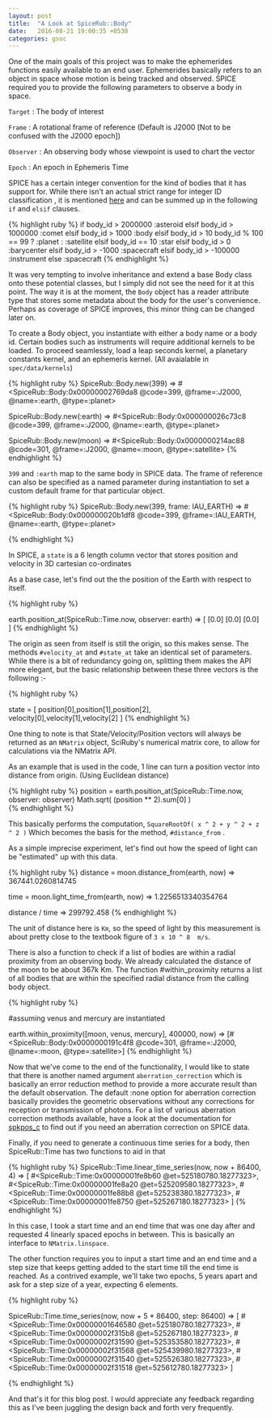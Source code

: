 ```yaml
---
layout: post
title:  "A Look at SpiceRub::Body"
date:   2016-08-21 19:00:35 +0530
categories: gsoc
---
```


One of the main goals of this project was to make the ephemerides functions easily available to an end user. Ephemerides basically refers to an object in space whose motion is being tracked and observed. SPICE required you to provide the following parameters to observe a body in space.

`Target` : The body of interest

`Frame` : A rotational frame of reference (Default is J2000 [Not to be confused with the J2000 epoch])

`Observer` : An observing body whose viewpoint is used to chart the vector 

`Epoch` : An epoch in Ephemeris Time 

SPICE has a certain integer convention for the kind of bodies that it has support for. While there isn't an actual strict range for integer ID classification , it is mentioned [here][int_id] and can be summed up in the following `if` and `elsif` clauses.

{% highlight ruby %}
  if body_id > 2000000
    :asteroid
  elsif body_id > 1000000
    :comet
  elsif body_id > 1000
    :body
  elsif body_id > 10
    body_id % 100 == 99 ?
      :planet : :satellite
  elsif body_id == 10
    :star
  elsif body_id > 0
    :barycenter
  elsif body_id > -1000
    :spacecraft
  elsif body_id > -100000
    :instrument
  else
    :spacecraft
{% endhighlight %}

It was very tempting to involve inheritance and extend a base Body class onto these potential classes, but I simply did not see the need for it at this point. The way it is at the moment, the `Body` object has a reader attribute type that stores some metadata about the body for the user's convenience. Perhaps as coverage of SPICE improves, this minor thing can be changed later on. 

To create a Body object, you instantiate with either a body name or a body id. Certain bodies such as instruments will require additional kernels to be loaded. To proceed seamlessly, load a leap seconds kernel, a planetary constants kernel, and an ephemeris kernel. (All avaialable in `spec/data/kernels`)

{% highlight ruby %}
SpiceRub::Body.new(399)
=> #<SpiceRub::Body:0x00000002769da8
     @code=399,
     @frame=:J2000,
     @name=:earth,
     @type=:planet>
 
SpiceRub::Body.new(:earth)
=> #<SpiceRub::Body:0x000000026c73c8
   @code=399,
   @frame=:J2000,
   @name=:earth,
   @type=:planet>

SpiceRub::Body.new(moon)
=> #<SpiceRub::Body:0x0000000214ac88
   @code=301,
   @frame=:J2000,
   @name=:moon,
   @type=:satellite>
{% endhighlight %}

`399` and `:earth` map to the same body in SPICE data. The frame of reference can also be specified as a named parameter during instantiation to set a custom default frame for that particular object.

{% highlight ruby %}
SpiceRub::Body.new(399, frame: IAU_EARTH)
=> #<SpiceRub::Body:0x000000020b1df8
     @code=399,
     @frame=:IAU_EARTH,
     @name=:earth,
     @type=:planet>

{% endhighlight %}

In SPICE, a `state` is a 6 length column vector that stores position and velocity in 3D cartesian co-ordinates

As a base case, let's find out the the position of the Earth with respect to itself. 

{% highlight ruby %}

earth.position_at(SpiceRub::Time.now, observer: earth)
=> 
[
  [0.0]   [0.0]   [0.0] 
]
{% endhighlight %}

The origin as seen from itself is still the origin, so this makes sense. The methods `#velocity_at` and `#state_at` take an identical set of parameters. While there is a bit of redundancy going on, splitting them makes the API more elegant, but the basic relationship between these three vectors is the following :- 

{% highlight ruby %}

state = [ 
          position[0],position[1],position[2],  
          velocity[0],velocity[1],velocity[2]
        ]
{% endhighlight %}

One thing to note is that State/Velocity/Position vectors will always be returned as an `NMatrix` object, SciRuby's numerical matrix core, to allow for calculations via the NMatrix API. 

As an example that is used in the code, 1 line can turn a position vector into distance from origin. (Using Euclidean distance)

{% highlight ruby %}
  position = earth.position_at(SpiceRub::Time.now, observer: observer)
  Math.sqrt( (position ** 2).sum[0] )      
{% endhighlight %}

This basically performs the computation, `SquareRootOf( x ^ 2 + y ^ 2 + z ^ 2 )` Which becomes the basis for the method, `#distance_from` . 

As a simple imprecise experiment, let's find out how the speed of light can be "estimated" up with this data.

{% highlight ruby %}
distance = moon.distance_from(earth, now)
=> 367441.0260814745

time = moon.light_time_from(earth, now)
=> 1.2256513340354764

distance / time
=> 299792.458
{% endhighlight %}

The unit of distance here is `Km`, so the speed of light by this measurement is about pretty close to the textbook figure of `3 x 10 ^ 8  m/s`.

There is also a function to check if a list of bodies are within a radial proximity from an observing body. We already calculated the distance of the moon to be about 367k Km. The function #within_proximity returns a list of all bodies that are within the specified radial distance from the calling body object.

{% highlight ruby %}

#assuming venus and mercury are instantiated

earth.within_proximity([moon, venus, mercury], 400000, now)
=> [#<SpiceRub::Body:0x0000000191c4f8
  @code=301,
  @frame=:J2000,
  @name=:moon,
  @type=:satellite>]
{% endhighlight %}

Now that we've come to the end of the functionality, I would like to state that there is another named argument `aberration_correction` which is basically an error reduction method to provide a more accurate result than the default observation. The default :none option for aberration correction basically provides the geometric observations without any corrections for reception or transmission of photons. For a list of various aberration correction methods available, have a look at the documentation for [spkpos_c][spkpos] to find out if you need an aberration correction on SPICE data.

Finally, if you need to generate a continuous time series for a body, then SpiceRub::Time has two functions to aid in that

{% highlight ruby %}
SpiceRub::Time.linear_time_series(now, now + 86400, 4)
=> [
    #<SpiceRub::Time:0x00000001fe8b60 @et=525180780.18277323>,
    #<SpiceRub::Time:0x00000001fe8a20 @et=525209580.18277323>,
    #<SpiceRub::Time:0x00000001fe88b8 @et=525238380.18277323>,
    #<SpiceRub::Time:0x00000001fe8750 @et=525267180.18277323>
   ]
{% endhighlight %}

In this case, I took a start time and an end time that was one day after and requested 4 linearly spaced epochs in between. This is basically an interface to `NMatrix.linspace`. 

The other function requires you to input a start time and an end time and a step size that keeps getting added to the start time till the end time is reached. As a contrived example, we'll take two epochs, 5 years apart and ask for a step size of a year, expecting 6 elements.

{% highlight ruby %}

SpiceRub::Time.time_series(now, now + 5 * 86400, step: 86400)
=> [
    #<SpiceRub::Time:0x00000001646580 @et=525180780.18277323>,
    #<SpiceRub::Time:0x00000002f315b8 @et=525267180.18277323>,
    #<SpiceRub::Time:0x00000002f31590 @et=525353580.18277323>,
    #<SpiceRub::Time:0x00000002f31568 @et=525439980.18277323>,
    #<SpiceRub::Time:0x00000002f31540 @et=525526380.18277323>,
    #<SpiceRub::Time:0x00000002f31518 @et=525612780.18277323>
   ]

{% endhighlight %}

And that's it for this blog post. I would appreciate any feedback regarding this as I've been juggling the design back and forth very frequently.




[spicerub]: https://github.com/gau27/spice_rub
[readme]: https://github.com/gau27/spice_rub/blob/master/README.rdoc
[toolkit]: https://naif.jpl.nasa.gov/naif/toolkit_C.html
[time_paradox]: https://en.wikipedia.org/wiki/Year_2038_problem
[unitim]: https://naif.jpl.nasa.gov/pub/naif/toolkit_docs/C/cspice/unitim_c.html
[str2et]: https://naif.jpl.nasa.gov/pub/naif/toolkit_docs/C/cspice/str2et_c.html
[int_id]: https://naif.jpl.nasa.gov/pub/naif/toolkit_docs/C/req/naif_ids.html
[spkpos]: ftp://naif.jpl.nasa.gov/pub/naif/toolkit_docs/C/cspice/spkpos_c.html
